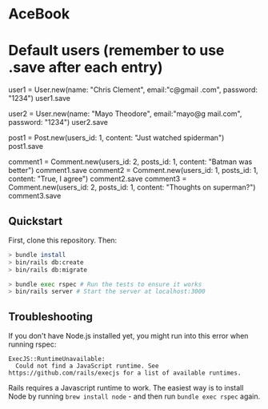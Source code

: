 # AceBook

# Default users (remember to use .save after each entry)
user1 = User.new(name: "Chris Clement", email:"c@gmail
.com", password: "1234")
user1.save

user2 = User.new(name: "Mayo Theodore", email:"mayo@g
mail.com", password: "1234")
user2.save

post1 = Post.new(users_id: 1, content: "Just watched spiderman")
post1.save

comment1 = Comment.new(users_id: 2, posts_id: 1, content: "Batman was better")
comment1.save
comment2 = Comment.new(users_id: 1, posts_id: 1, content: "True, I agree")
comment2.save
comment3 = Comment.new(users_id: 2, posts_id: 1, content: "Thoughts on superman?")
comment3.save


## Quickstart

First, clone this repository. Then:

```bash
> bundle install
> bin/rails db:create
> bin/rails db:migrate

> bundle exec rspec # Run the tests to ensure it works
> bin/rails server # Start the server at localhost:3000
```

## Troubleshooting

If you don't have Node.js installed yet, you might run into this error when running rspec:

```
ExecJS::RuntimeUnavailable:
  Could not find a JavaScript runtime. See https://github.com/rails/execjs for a list of available runtimes.
 ```

Rails requires a Javascript runtime to work. The easiest way is to install Node by running `brew install node` - and then run `bundle exec rspec` again.

